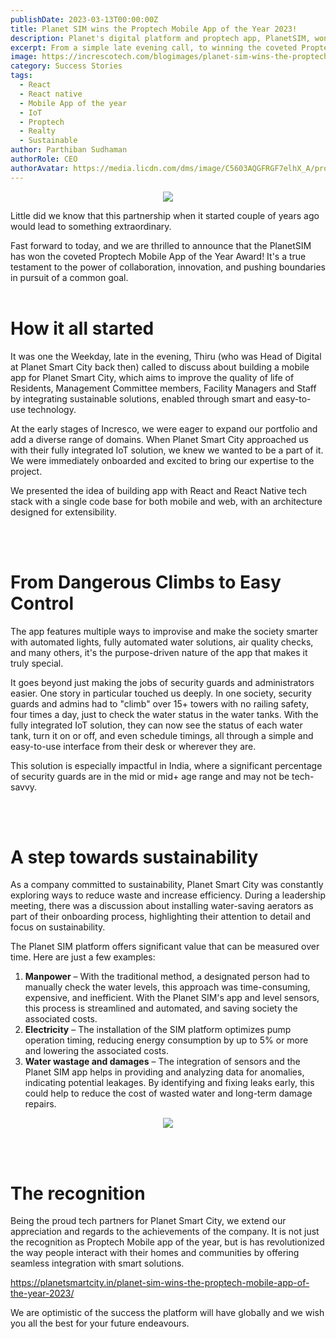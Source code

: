 ```yaml
---
publishDate: 2023-03-13T00:00:00Z
title: Planet SIM wins the Proptech Mobile App of the Year 2023!
description: Planet's digital platform and proptech app, PlanetSIM, won the 5th edition of India's national "2023 Proptech Excellence Conclave" competition, taking home the Proptech Mobile App of the Year Award. The jury evaluated the most well-known digital platforms in the industry and selected Planet's own as the best mobile app for proptech of the year. The jury's evaluation was sponsored by Realty+, the most well-known real estate publication in the subcontinent.
excerpt: From a simple late evening call, to winning the coveted Proptech Mobile App of the Year Award - this is the story of how PlanetSIM, a revolutionary mobile app designed to improve the quality of life of residents, management committees, facility managers and staff, came to life. It all started with a partnership between Planet Smart City and Incresco, and what resulted is nothing short of extraordinary.
image: https://increscotech.com/blogimages/planet-sim-wins-the-proptech-mobile-app-of-the-year-2023.jpeg
category: Success Stories
tags:
  - React
  - React native
  - Mobile App of the year
  - IoT
  - Proptech
  - Realty
  - Sustainable
author: Parthiban Sudhaman
authorRole: CEO
authorAvatar: https://media.licdn.com/dms/image/C5603AQGFRGF7elhX_A/profile-displayphoto-shrink_800_800/0/1617151081605?e=1685577600&v=beta&t=gtKAwhp87sMtZtAl1wOz2qF03R41bhjYdagLTTXyY2A
---
```


<p align="center">
  <img src="https://increscotech.com/blogimages/planet-sim-wins-the-proptech-mobile-app-of-the-year-2023.jpeg">
</p>

Little did we know that this partnership when it started couple of years ago would lead to something extraordinary.

Fast forward to today, and we are thrilled to announce that the PlanetSIM has won the coveted Proptech Mobile App of the Year Award! It's a true testament to the power of collaboration, innovation, and pushing boundaries in pursuit of a common goal.
<br />
<br />

# How it all started

It was one the Weekday, late in the evening, Thiru (who was Head of Digital at Planet Smart City back then) called to discuss about building a mobile app for Planet Smart City, which aims to improve the quality of life of Residents, Management Committee members, Facility Managers and Staff by integrating sustainable solutions, enabled through smart and easy-to-use technology.

At the early stages of Incresco, we were eager to expand our portfolio and add a diverse range of domains. When Planet Smart City approached us with their fully integrated IoT solution, we knew we wanted to be a part of it. We were immediately onboarded and excited to bring our expertise to the project.

We presented the idea of building app with React and React Native tech stack with a single code base for both mobile and web, with an architecture designed for extensibility.

<br />
<br />

# From Dangerous Climbs to Easy Control

The app features multiple ways to improvise and make the society smarter with automated lights, fully automated water solutions, air quality checks, and many others, it's the purpose-driven nature of the app that makes it truly special.

It goes beyond just making the jobs of security guards and administrators easier. One story in particular touched us deeply. In one society, security guards and admins had to "climb" over 15+ towers with no railing safety, four times a day, just to check the water status in the water tanks.
With the fully integrated IoT solution, they can now see the status of each water tank, turn it on or off, and even schedule timings, all through a simple and easy-to-use interface from their desk or wherever they are.

This solution is especially impactful in India, where a significant percentage of security guards are in the mid or mid+ age range and may not be tech-savvy.

<br />
<br />

# A step towards sustainability

As a company committed to sustainability, Planet Smart City was constantly exploring ways to reduce waste and increase efficiency. During a leadership meeting, there was a discussion about installing water-saving aerators as part of their onboarding process, highlighting their attention to detail and focus on sustainability.

The Planet SIM platform offers significant value that can be measured over time. Here are just a few examples:

1.  **Manpower** – With the traditional method, a designated person had to manually check the water levels, this approach was time-consuming, expensive, and inefficient. With the Planet SIM's app and level sensors, this process is streamlined and automated, and saving society the associated costs.
2.  **Electricity** – The installation of the SIM platform optimizes pump operation timing, reducing energy consumption by up to 5% or more and lowering the associated costs.
3.  **Water wastage and damages** – The integration of sensors and the Planet SIM app helps in providing and analyzing data for anomalies, indicating potential leakages. By identifying and fixing leaks early, this could help to reduce the cost of wasted water and long-term damage repairs.

<p align="center">
  <img src="https://increscotech.com/blogimages/planet-sim-solutions-offerings.png">
</p>

<br /><br />

# The recognition

Being the proud tech partners for Planet Smart City, we extend our appreciation and regards to the achievements of the company. It is not just the recognition as Proptech Mobile app of the year, but is has revolutionized the way people interact with their homes and communities by offering seamless integration with smart solutions.

https://planetsmartcity.in/planet-sim-wins-the-proptech-mobile-app-of-the-year-2023/

We are optimistic of the success the platform will have globally and we wish you all the best for your future endeavours.
